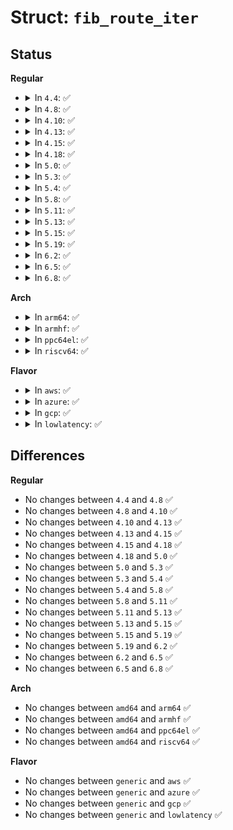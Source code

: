 # Struct: <code>fib_route_iter</code>

## Status
<b>Regular</b>
<ul>
<li>
<details>
<summary>In <code>4.4</code>: ✅</summary>

```c
struct fib_route_iter {
    struct seq_net_private p;
    struct fib_table *main_tb;
    struct key_vector *tnode;
    loff_t pos;
    t_key key;
};
```
</details>
</li>
<li>
<details>
<summary>In <code>4.8</code>: ✅</summary>

```c
struct fib_route_iter {
    struct seq_net_private p;
    struct fib_table *main_tb;
    struct key_vector *tnode;
    loff_t pos;
    t_key key;
};
```
</details>
</li>
<li>
<details>
<summary>In <code>4.10</code>: ✅</summary>

```c
struct fib_route_iter {
    struct seq_net_private p;
    struct fib_table *main_tb;
    struct key_vector *tnode;
    loff_t pos;
    t_key key;
};
```
</details>
</li>
<li>
<details>
<summary>In <code>4.13</code>: ✅</summary>

```c
struct fib_route_iter {
    struct seq_net_private p;
    struct fib_table *main_tb;
    struct key_vector *tnode;
    loff_t pos;
    t_key key;
};
```
</details>
</li>
<li>
<details>
<summary>In <code>4.15</code>: ✅</summary>

```c
struct fib_route_iter {
    struct seq_net_private p;
    struct fib_table *main_tb;
    struct key_vector *tnode;
    loff_t pos;
    t_key key;
};
```
</details>
</li>
<li>
<details>
<summary>In <code>4.18</code>: ✅</summary>

```c
struct fib_route_iter {
    struct seq_net_private p;
    struct fib_table *main_tb;
    struct key_vector *tnode;
    loff_t pos;
    t_key key;
};
```
</details>
</li>
<li>
<details>
<summary>In <code>5.0</code>: ✅</summary>

```c
struct fib_route_iter {
    struct seq_net_private p;
    struct fib_table *main_tb;
    struct key_vector *tnode;
    loff_t pos;
    t_key key;
};
```
</details>
</li>
<li>
<details>
<summary>In <code>5.3</code>: ✅</summary>

```c
struct fib_route_iter {
    struct seq_net_private p;
    struct fib_table *main_tb;
    struct key_vector *tnode;
    loff_t pos;
    t_key key;
};
```
</details>
</li>
<li>
<details>
<summary>In <code>5.4</code>: ✅</summary>

```c
struct fib_route_iter {
    struct seq_net_private p;
    struct fib_table *main_tb;
    struct key_vector *tnode;
    loff_t pos;
    t_key key;
};
```
</details>
</li>
<li>
<details>
<summary>In <code>5.8</code>: ✅</summary>

```c
struct fib_route_iter {
    struct seq_net_private p;
    struct fib_table *main_tb;
    struct key_vector *tnode;
    loff_t pos;
    t_key key;
};
```
</details>
</li>
<li>
<details>
<summary>In <code>5.11</code>: ✅</summary>

```c
struct fib_route_iter {
    struct seq_net_private p;
    struct fib_table *main_tb;
    struct key_vector *tnode;
    loff_t pos;
    t_key key;
};
```
</details>
</li>
<li>
<details>
<summary>In <code>5.13</code>: ✅</summary>

```c
struct fib_route_iter {
    struct seq_net_private p;
    struct fib_table *main_tb;
    struct key_vector *tnode;
    loff_t pos;
    t_key key;
};
```
</details>
</li>
<li>
<details>
<summary>In <code>5.15</code>: ✅</summary>

```c
struct fib_route_iter {
    struct seq_net_private p;
    struct fib_table *main_tb;
    struct key_vector *tnode;
    loff_t pos;
    t_key key;
};
```
</details>
</li>
<li>
<details>
<summary>In <code>5.19</code>: ✅</summary>

```c
struct fib_route_iter {
    struct seq_net_private p;
    struct fib_table *main_tb;
    struct key_vector *tnode;
    loff_t pos;
    t_key key;
};
```
</details>
</li>
<li>
<details>
<summary>In <code>6.2</code>: ✅</summary>

```c
struct fib_route_iter {
    struct seq_net_private p;
    struct fib_table *main_tb;
    struct key_vector *tnode;
    loff_t pos;
    t_key key;
};
```
</details>
</li>
<li>
<details>
<summary>In <code>6.5</code>: ✅</summary>

```c
struct fib_route_iter {
    struct seq_net_private p;
    struct fib_table *main_tb;
    struct key_vector *tnode;
    loff_t pos;
    t_key key;
};
```
</details>
</li>
<li>
<details>
<summary>In <code>6.8</code>: ✅</summary>

```c
struct fib_route_iter {
    struct seq_net_private p;
    struct fib_table *main_tb;
    struct key_vector *tnode;
    loff_t pos;
    t_key key;
};
```
</details>
</li>
</ul>
<b>Arch</b>
<ul>
<li>
<details>
<summary>In <code>arm64</code>: ✅</summary>

```c
struct fib_route_iter {
    struct seq_net_private p;
    struct fib_table *main_tb;
    struct key_vector *tnode;
    loff_t pos;
    t_key key;
};
```
</details>
</li>
<li>
<details>
<summary>In <code>armhf</code>: ✅</summary>

```c
struct fib_route_iter {
    struct seq_net_private p;
    struct fib_table *main_tb;
    struct key_vector *tnode;
    loff_t pos;
    t_key key;
};
```
</details>
</li>
<li>
<details>
<summary>In <code>ppc64el</code>: ✅</summary>

```c
struct fib_route_iter {
    struct seq_net_private p;
    struct fib_table *main_tb;
    struct key_vector *tnode;
    loff_t pos;
    t_key key;
};
```
</details>
</li>
<li>
<details>
<summary>In <code>riscv64</code>: ✅</summary>

```c
struct fib_route_iter {
    struct seq_net_private p;
    struct fib_table *main_tb;
    struct key_vector *tnode;
    loff_t pos;
    t_key key;
};
```
</details>
</li>
</ul>
<b>Flavor</b>
<ul>
<li>
<details>
<summary>In <code>aws</code>: ✅</summary>

```c
struct fib_route_iter {
    struct seq_net_private p;
    struct fib_table *main_tb;
    struct key_vector *tnode;
    loff_t pos;
    t_key key;
};
```
</details>
</li>
<li>
<details>
<summary>In <code>azure</code>: ✅</summary>

```c
struct fib_route_iter {
    struct seq_net_private p;
    struct fib_table *main_tb;
    struct key_vector *tnode;
    loff_t pos;
    t_key key;
};
```
</details>
</li>
<li>
<details>
<summary>In <code>gcp</code>: ✅</summary>

```c
struct fib_route_iter {
    struct seq_net_private p;
    struct fib_table *main_tb;
    struct key_vector *tnode;
    loff_t pos;
    t_key key;
};
```
</details>
</li>
<li>
<details>
<summary>In <code>lowlatency</code>: ✅</summary>

```c
struct fib_route_iter {
    struct seq_net_private p;
    struct fib_table *main_tb;
    struct key_vector *tnode;
    loff_t pos;
    t_key key;
};
```
</details>
</li>
</ul>

## Differences
<b>Regular</b>
<ul>
<li>
No changes between <code>4.4</code> and <code>4.8</code> ✅
</li>
<li>
No changes between <code>4.8</code> and <code>4.10</code> ✅
</li>
<li>
No changes between <code>4.10</code> and <code>4.13</code> ✅
</li>
<li>
No changes between <code>4.13</code> and <code>4.15</code> ✅
</li>
<li>
No changes between <code>4.15</code> and <code>4.18</code> ✅
</li>
<li>
No changes between <code>4.18</code> and <code>5.0</code> ✅
</li>
<li>
No changes between <code>5.0</code> and <code>5.3</code> ✅
</li>
<li>
No changes between <code>5.3</code> and <code>5.4</code> ✅
</li>
<li>
No changes between <code>5.4</code> and <code>5.8</code> ✅
</li>
<li>
No changes between <code>5.8</code> and <code>5.11</code> ✅
</li>
<li>
No changes between <code>5.11</code> and <code>5.13</code> ✅
</li>
<li>
No changes between <code>5.13</code> and <code>5.15</code> ✅
</li>
<li>
No changes between <code>5.15</code> and <code>5.19</code> ✅
</li>
<li>
No changes between <code>5.19</code> and <code>6.2</code> ✅
</li>
<li>
No changes between <code>6.2</code> and <code>6.5</code> ✅
</li>
<li>
No changes between <code>6.5</code> and <code>6.8</code> ✅
</li>
</ul>
<b>Arch</b>
<ul>
<li>
No changes between <code>amd64</code> and <code>arm64</code> ✅
</li>
<li>
No changes between <code>amd64</code> and <code>armhf</code> ✅
</li>
<li>
No changes between <code>amd64</code> and <code>ppc64el</code> ✅
</li>
<li>
No changes between <code>amd64</code> and <code>riscv64</code> ✅
</li>
</ul>
<b>Flavor</b>
<ul>
<li>
No changes between <code>generic</code> and <code>aws</code> ✅
</li>
<li>
No changes between <code>generic</code> and <code>azure</code> ✅
</li>
<li>
No changes between <code>generic</code> and <code>gcp</code> ✅
</li>
<li>
No changes between <code>generic</code> and <code>lowlatency</code> ✅
</li>
</ul>
